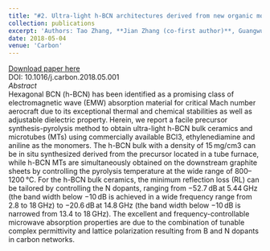```yaml
---
title: "#2. Ultra-light h-BCN architectures derived from new organic monomer with tunable electromagnetic wave absorption"
collection: publications
excerpt: 'Authors: Tao Zhang, **Jian Zhang (co-first author)**, Guangwu Wen, Bo Zhong, Long Xia, Xiaoxiao Huang, Hu Zhao, Luchang Qin'
date: 2018-05-04
venue: 'Carbon'
---
```



[Download paper here](https://doi.org/10.1016/j.carbon.2018.05.001)    
DOI: 10.1016/j.carbon.2018.05.001    
*Abstract*      
Hexagonal BCN (h-BCN) has been identified as a promising class of electromagnetic wave (EMW) absorption material for critical Mach number aerocraft due to its exceptional thermal and chemical stabilities as well as adjustable dielectric property. Herein, we report a facile precursor synthesis-pyrolysis method to obtain ultra-light h-BCN bulk ceramics and microtubes (MTs) using commercially available BCl3, ethylenediamine and aniline as the monomers. The h-BCN bulk with a density of 15 mg/cm3 can be in situ synthesized derived from the precursor located in a tube furnace, while h-BCN MTs are simultaneously obtained on the downstream graphite sheets by controlling the pyrolysis temperature at the wide range of 800–1200 °C. For the h-BCN bulk ceramics, the minimum reflection loss (RL) can be tailored by controlling the N dopants, ranging from −52.7 dB at 5.44 GHz (the band width below −10 dB is achieved in a wide frequency range from 2.8 to 18 GHz) to −20.6 dB at 14.8 GHz (the band width below −10 dB is narrowed from 13.4 to 18 GHz). The excellent and frequency-controllable microwave absorption properties are due to the combination of tunable complex permittivity and lattice polarization resulting from B and N dopants in carbon networks.
